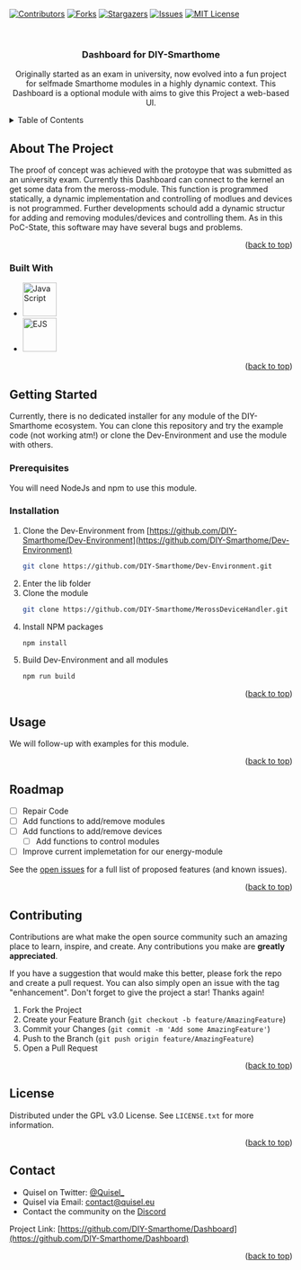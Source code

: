 <!-- Improved compatibility of back to top link: See: https://github.com/othneildrew/Best-README-Template/pull/73 -->
<a name="readme-top"></a>

[![Contributors][contributors-shield]][contributors-url]
[![Forks][forks-shield]][forks-url]
[![Stargazers][stars-shield]][stars-url]
[![Issues][issues-shield]][issues-url]
[![MIT License][license-shield]][license-url]



<!-- PROJECT LOGO -->
<br />
<div align="center">
  <!--<a href="https://github.com/DIY-Smarthome/Dashboard">
    <img src="images/logo.png" alt="Logo" width="80" height="80">
  </a>-->

<h3 align="center">Dashboard for DIY-Smarthome</h3>
  <p align="center">
    Originally started as an exam in university, now evolved into a fun project for selfmade Smarthome modules in a highly dynamic context. This Dashboard is a optional module with aims to give this Project a web-based UI.
    <br />
    <!--<a href="https://github.com/DIY-Smarthome/Dashboard"><strong>Explore the docs »</strong></a>
    <br />
    <br />
    <a href="https://github.com/DIY-Smarthome/Dashboard">View Demo</a>
    ·
    <a href="https://github.com/DIY-Smarthome/Dashboard/issues">Report Bug</a>
    ·
    <a href="https://github.com/DIY-Smarthome/Dashboard/issues">Request Feature</a>-->
  </p>
</div>



<!-- TABLE OF CONTENTS -->
<details>
  <summary>Table of Contents</summary>
  <ol>
    <li>
      <a href="#about-the-project">About The Project</a>
      <ul>
        <li><a href="#built-with">Built With</a></li>
      </ul>
    </li>
    <li>
      <a href="#getting-started">Getting Started</a>
      <ul>
        <li><a href="#prerequisites">Prerequisites</a></li>
        <li><a href="#installation">Installation</a></li>
      </ul>
    </li>
    <li><a href="#usage">Usage</a></li>
    <li><a href="#roadmap">Roadmap</a></li>
    <li><a href="#contributing">Contributing</a></li>
    <li><a href="#license">License</a></li>
    <li><a href="#contact">Contact</a></li>
    <li><a href="#acknowledgments">Acknowledgments</a></li>
  </ol>
</details>



<!-- ABOUT THE PROJECT -->
## About The Project

<!--[![Product Name Screen Shot][product-screenshot]](https://example.com)-->

The proof of concept was achieved with the protoype that was submitted as an university exam.
Currently this Dashboard can connect to the kernel an get some data from the meross-module. 
This function is programmed statically, a dynamic implementation and controlling of modlues and devices is not programmed.
Further developments schould add a dynamic structur for adding and removing modules/devices and controlling them.
As in this PoC-State, this software may have several bugs and problems.

<p align="right">(<a href="#readme-top">back to top</a>)</p>



### Built With

* <img src="https://www.javascript.com/etc.clientlibs/pluralsight/clientlibs/clientlib-main/resources/images/js-logo.png" width="60" alt="JavaScript">
* <img src="https://ejs.co/favicon.svg" width="60" alt="EJS">

<p align="right">(<a href="#readme-top">back to top</a>)</p>



<!-- GETTING STARTED -->
## Getting Started

Currently, there is no dedicated installer for any module of the DIY-Smarthome ecosystem. You can clone this repository and try the example code (not working atm!) or clone the Dev-Environment and use the module with others.

### Prerequisites

You will need NodeJs and npm to use this module.

### Installation

1. Clone the Dev-Environment from [https://github.com/DIY-Smarthome/Dev-Environment](https://github.com/DIY-Smarthome/Dev-Environment)
   ```sh
   git clone https://github.com/DIY-Smarthome/Dev-Environment.git
   ```
2. Enter the lib folder
3. Clone the module
    ```sh
   git clone https://github.com/DIY-Smarthome/MerossDeviceHandler.git
   ```
4. Install NPM packages
   ```sh
   npm install
   ```
5. Build Dev-Environment and all modules
    ```sh
   npm run build
   ```

<p align="right">(<a href="#readme-top">back to top</a>)</p>



<!-- USAGE EXAMPLES -->
## Usage

We will follow-up with examples for this module.

<p align="right">(<a href="#readme-top">back to top</a>)</p>



<!-- ROADMAP -->
## Roadmap

- [ ] Repair Code
- [ ] Add functions to add/remove modules
- [ ] Add functions to add/remove devices
    - [ ] Add functions to control modules
- [ ] Improve current implemetation for our energy-module

See the [open issues](https://github.com/DIY-Smarthome/Dashboard/issues) for a full list of proposed features (and known issues).

<p align="right">(<a href="#readme-top">back to top</a>)</p>



<!-- CONTRIBUTING -->
## Contributing

Contributions are what make the open source community such an amazing place to learn, inspire, and create. Any contributions you make are **greatly appreciated**.

If you have a suggestion that would make this better, please fork the repo and create a pull request. You can also simply open an issue with the tag "enhancement".
Don't forget to give the project a star! Thanks again!

1. Fork the Project
2. Create your Feature Branch (`git checkout -b feature/AmazingFeature`)
3. Commit your Changes (`git commit -m 'Add some AmazingFeature'`)
4. Push to the Branch (`git push origin feature/AmazingFeature`)
5. Open a Pull Request

<p align="right">(<a href="#readme-top">back to top</a>)</p>



<!-- LICENSE -->
## License

Distributed under the GPL v3.0 License. See `LICENSE.txt` for more information.

<p align="right">(<a href="#readme-top">back to top</a>)</p>



<!-- CONTACT -->
## Contact

- Quisel on Twitter: [@Quisel_](https://twitter.com/@Quisel_)
- Quisel via Email: contact@quisel.eu
- Contact the community on the [Discord](https://discord.gg/dEekZny)

Project Link: [https://github.com/DIY-Smarthome/Dashboard](https://github.com/DIY-Smarthome/Dashboard)

<p align="right">(<a href="#readme-top">back to top</a>)</p>

<!-- MARKDOWN LINKS & IMAGES -->
<!-- https://www.markdownguide.org/basic-syntax/#reference-style-links -->
[contributors-shield]: https://img.shields.io/github/contributors/DIY-Smarthome/Dashboard.svg?style=for-the-badge
[contributors-url]: https://github.com/DIY-Smarthome/Dashboard/graphs/contributors
[forks-shield]: https://img.shields.io/github/forks/DIY-Smarthome/Dashboard.svg?style=for-the-badge
[forks-url]: https://github.com/DIY-Smarthome/Dashboard/network/members
[stars-shield]: https://img.shields.io/github/stars/DIY-Smarthome/Dashboard.svg?style=for-the-badge
[stars-url]: https://github.com/DIY-Smarthome/Dashboard/stargazers
[issues-shield]: https://img.shields.io/github/issues/DIY-Smarthome/Dashboard.svg?style=for-the-badge
[issues-url]: https://github.com/DIY-Smarthome/Dashboard/issues
[license-shield]: https://img.shields.io/github/license/DIY-Smarthome/Dashboard.svg?style=for-the-badge
[license-url]: https://github.com/DIY-Smarthome/Dashboard/blob/master/LICENSE.md
[TypeScript.org]: https://img.shields.io/badge/TypeScript-0769AD?style=for-the-badge&logo=typescript&logoColor=white
[TypeScript-url]: https://typescript.org
